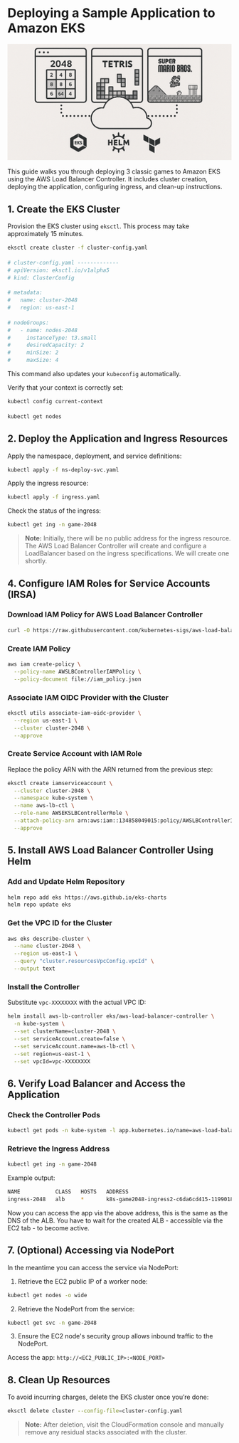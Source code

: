# Deploying a Sample Application to Amazon EKS

![Classic Games on the Cloud](assets/games-eks.png)

This guide walks you through deploying 3 classic games to Amazon EKS using the AWS Load Balancer Controller. It includes cluster creation, deploying the application, configuring ingress, and clean-up instructions.

## 1. Create the EKS Cluster

Provision the EKS cluster using `eksctl`. This process may take approximately 15 minutes.

```sh
eksctl create cluster -f cluster-config.yaml

# cluster-config.yaml -------------
# apiVersion: eksctl.io/v1alpha5
# kind: ClusterConfig

# metadata:
#   name: cluster-2048
#   region: us-east-1

# nodeGroups:
#   - name: nodes-2048
#     instanceType: t3.small
#     desiredCapacity: 2
#     minSize: 2
#     maxSize: 4
```

This command also updates your `kubeconfig` automatically.

Verify that your context is correctly set:

```sh
kubectl config current-context

kubectl get nodes
```

## 2. Deploy the Application and Ingress Resources

Apply the namespace, deployment, and service definitions:

```sh
kubectl apply -f ns-deploy-svc.yaml
```

Apply the ingress resource:

```sh
kubectl apply -f ingress.yaml
```

Check the status of the ingress:

```sh
kubectl get ing -n game-2048
```

> **Note:** Initially, there will be no public address for the ingress resource. The AWS Load Balancer Controller will create and configure a LoadBalancer based on the ingress specifications. We will create one shortly.


## 4. Configure IAM Roles for Service Accounts (IRSA)

### Download IAM Policy for AWS Load Balancer Controller

```sh
curl -O https://raw.githubusercontent.com/kubernetes-sigs/aws-load-balancer-controller/v2.11.0/docs/install/iam_policy.json
```

### Create IAM Policy

```sh
aws iam create-policy \
  --policy-name AWSLBControllerIAMPolicy \
  --policy-document file://iam_policy.json
```

### Associate IAM OIDC Provider with the Cluster

```sh
eksctl utils associate-iam-oidc-provider \
  --region us-east-1 \
  --cluster cluster-2048 \
  --approve
```

### Create Service Account with IAM Role

Replace the policy ARN with the ARN returned from the previous step:

```sh
eksctl create iamserviceaccount \
  --cluster cluster-2048 \
  --namespace kube-system \
  --name aws-lb-ctl \
  --role-name AWSEKSLBControllerRole \
  --attach-policy-arn arn:aws:iam::134858049015:policy/AWSLBControllerIAMPolicy \
  --approve
```

## 5. Install AWS Load Balancer Controller Using Helm

### Add and Update Helm Repository

```sh
helm repo add eks https://aws.github.io/eks-charts
helm repo update eks
```

### Get the VPC ID for the Cluster

```sh
aws eks describe-cluster \
  --name cluster-2048 \
  --region us-east-1 \
  --query "cluster.resourcesVpcConfig.vpcId" \
  --output text
```

### Install the Controller

Substitute `vpc-XXXXXXXX` with the actual VPC ID:

```sh
helm install aws-lb-controller eks/aws-load-balancer-controller \
  -n kube-system \
  --set clusterName=cluster-2048 \
  --set serviceAccount.create=false \
  --set serviceAccount.name=aws-lb-ctl \
  --set region=us-east-1 \
  --set vpcId=vpc-XXXXXXXX
```

## 6. Verify Load Balancer and Access the Application

### Check the Controller Pods

```sh
kubectl get pods -n kube-system -l app.kubernetes.io/name=aws-load-balancer-controller
```

### Retrieve the Ingress Address

```sh
kubectl get ing -n game-2048
```

Example output:

```sh
NAME           CLASS   HOSTS   ADDRESS                                                                   PORTS   AGE
ingress-2048   alb     *       k8s-game2048-ingress2-c6da6cd415-1199018295.us-east-1.elb.amazonaws.com   80      16m
```
Now you can access the app via the above address, this is the same as the DNS of the ALB. You have to wait for the created ALB - accessible via the EC2 tab - to become active.


## 7. (Optional) Accessing via NodePort

In the meantime you can access the service via NodePort:

1. Retrieve the EC2 public IP of a worker node:

```sh
kubectl get nodes -o wide
```

2. Retrieve the NodePort from the service:

```sh
kubectl get svc -n game-2048
```

3. Ensure the EC2 node's security group allows inbound traffic to the NodePort.

Access the app: `http://<EC2_PUBLIC_IP>:<NODE_PORT>`

## 8. Clean Up Resources

To avoid incurring charges, delete the EKS cluster once you’re done:

```sh
eksctl delete cluster --config-file=cluster-config.yaml
```

> **Note:** After deletion, visit the CloudFormation console and manually remove any residual stacks associated with the cluster.
